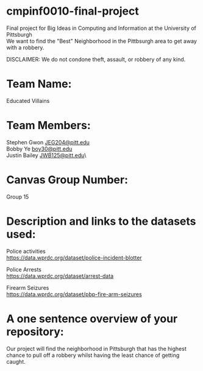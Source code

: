 # cmpinf0010-final-project
Final project for Big Ideas in Computing and Information at the University of Pittsburgh\
We want to find the "Best" Neighborhood in the Pittbsurgh area to get away with a robbery. 

DISCLAIMER: We do not condone theft, assault, or robbery of any kind. 

# Team Name: 
Educated Villains

# Team Members: 
Stephen Gwon JEG204@pitt.edu\
Bobby Ye boy30@pitt.edu\
Justin Bailey JWB125@pitt.edu\

# Canvas Group Number:
Group 15

# Description and links to the datasets used:
Police activities\
https://data.wprdc.org/dataset/police-incident-blotter 

Police Arrests\
https://data.wprdc.org/dataset/arrest-data 

Firearm Seizures\
https://data.wprdc.org/dataset/pbp-fire-arm-seizures

# A one sentence overview of your repository:
Our project will find the neighborhood in Pittsburgh that has the highest chance to pull off a robbery whilst having the least chance of getting caught.


